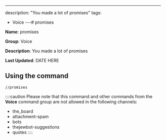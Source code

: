 ---
description: "You made a lot of promises"
tags:
  - Voice
---# promises

**Name**: promises

**Group**: Voice

**Description**: You made a lot of promises

**Last Updated**: DATE HERE

## Using the command

    //promises

::::caution Please note that this command and other commands from the **Voice** command group are not allowed in the following channels:
- the_board
- attachment-spam
- bots
- thejewbot-suggestions
- quotes
::::
